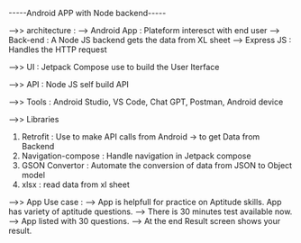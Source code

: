 -----Android APP with Node backend-----

-->> architecture :
--> Android App : Plateform interesct with end user
--> Back-end : A Node JS backend gets the data from XL sheet
--> Express JS : Handles the HTTP request

-->> UI : Jetpack Compose use to build the User Iterface

-->> API : Node JS self build API

-->> Tools : Android Studio, VS Code, Chat GPT, Postman, Android device

-->> Libraries
  1) Retrofit : Use to make API calls from Android -> to get Data from Backend
  2) Navigation-compose : Handle navigation in Jetpack compose
  3) GSON Convertor : Automate the conversion of data from JSON to Object model
  4) xlsx : read data from xl sheet

-->> App Use case :
--> App is helpfull for practice on Aptitude skills. App has variety of aptitude questions.
--> There is 30 minutes test available now.
--> App listed with 30 questions.
--> At the end Result screen shows your result.

